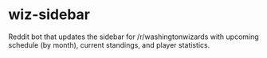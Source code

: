 # wiz-sidebar

Reddit bot that updates the sidebar for /r/washingtonwizards with upcoming schedule (by month), current standings, and player statistics.